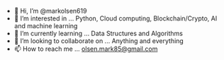 - 👋 Hi, I’m @markolsen619
- 👀 I’m interested in ... Python, Cloud computing, Blockchain/Crypto, AI and machine learning
- 🌱 I’m currently learning ... Data Structures and Algorithms
- 💞️ I’m looking to collaborate on ... Anything and everything
- 📫 How to reach me ... olsen.mark85@gmail.com

<!---
markolsen619/markolsen619 is a ✨ special ✨ repository because its `README.md` (this file) appears on your GitHub profile.
You can click the Preview link to take a look at your changes.
--->
